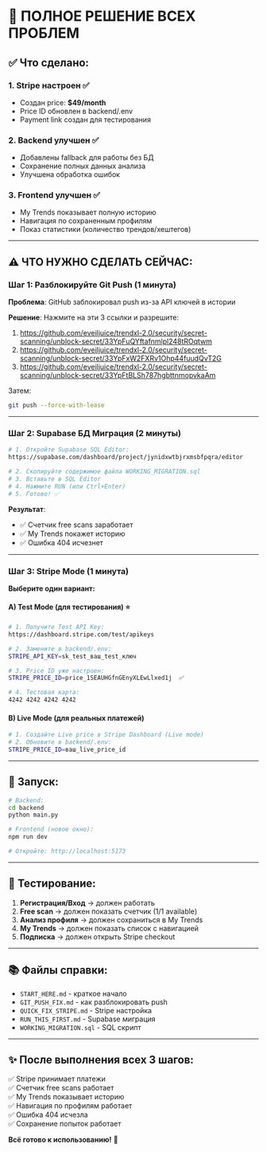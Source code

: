 # 🎯 ПОЛНОЕ РЕШЕНИЕ ВСЕХ ПРОБЛЕМ

## ✅ Что сделано:

### 1. Stripe настроен ✅
- Создан price: **$49/month**
- Price ID обновлен в backend/.env
- Payment link создан для тестирования

### 2. Backend улучшен ✅
- Добавлены fallback для работы без БД
- Сохранение полных данных анализа
- Улучшена обработка ошибок

### 3. Frontend улучшен ✅
- My Trends показывает полную историю
- Навигация по сохраненным профилям
- Показ статистики (количество трендов/хештегов)

---

## ⚠️ ЧТО НУЖНО СДЕЛАТЬ СЕЙЧАС:

### Шаг 1: Разблокируйте Git Push (1 минута)

**Проблема**: GitHub заблокировал push из-за API ключей в истории

**Решение**: Нажмите на эти 3 ссылки и разрешите:

1. https://github.com/eveiljuice/trendxl-2.0/security/secret-scanning/unblock-secret/33YpFuQYftafnmlpl248tROqtwm
2. https://github.com/eveiljuice/trendxl-2.0/security/secret-scanning/unblock-secret/33YpFxW2FXRv1Ohp44fuudQvT2G
3. https://github.com/eveiljuice/trendxl-2.0/security/secret-scanning/unblock-secret/33YpFtBLSh787hgbttnmopvkaAm

Затем:
```bash
git push --force-with-lease
```

---

### Шаг 2: Supabase БД Миграция (2 минуты)

```bash
# 1. Откройте Supabase SQL Editor:
https://supabase.com/dashboard/project/jynidxwtbjrxmsbfpqra/editor

# 2. Скопируйте содержимое файла WORKING_MIGRATION.sql
# 3. Вставьте в SQL Editor
# 4. Нажмите RUN (или Ctrl+Enter)
# 5. Готово! ✅
```

**Результат**: 
- ✅ Счетчик free scans заработает
- ✅ My Trends покажет историю
- ✅ Ошибка 404 исчезнет

---

### Шаг 3: Stripe Mode (1 минута)

**Выберите один вариант:**

#### A) Test Mode (для тестирования) ⭐

```bash
# 1. Получите Test API Key:
https://dashboard.stripe.com/test/apikeys

# 2. Замените в backend/.env:
STRIPE_API_KEY=sk_test_ваш_test_ключ

# 3. Price ID уже настроен:
STRIPE_PRICE_ID=price_1SEAUHGfnGEnyXLEwLlxed1j  ✅

# 4. Тестовая карта:
4242 4242 4242 4242
```

#### B) Live Mode (для реальных платежей)

```bash
# 1. Создайте Live price в Stripe Dashboard (Live mode)
# 2. Обновите в backend/.env:
STRIPE_PRICE_ID=ваш_live_price_id
```

---

## 🚀 Запуск:

```bash
# Backend:
cd backend
python main.py

# Frontend (новое окно):
npm run dev

# Откройте: http://localhost:5173
```

---

## 🧪 Тестирование:

1. **Регистрация/Вход** → должен работать
2. **Free scan** → должен показать счетчик (1/1 available)
3. **Анализ профиля** → должен сохраниться в My Trends
4. **My Trends** → должен показать список с навигацией
5. **Подписка** → должен открыть Stripe checkout

---

## 📚 Файлы справки:

- `START_HERE.md` - краткое начало
- `GIT_PUSH_FIX.md` - как разблокировать push
- `QUICK_FIX_STRIPE.md` - Stripe настройка
- `RUN_THIS_FIRST.md` - Supabase миграция
- `WORKING_MIGRATION.sql` - SQL скрипт

---

## ✨ После выполнения всех 3 шагов:

✅ Stripe принимает платежи  
✅ Счетчик free scans работает  
✅ My Trends показывает историю  
✅ Навигация по профилям работает  
✅ Ошибка 404 исчезла  
✅ Сохранение попыток работает  

**Всё готово к использованию!** 🎉





